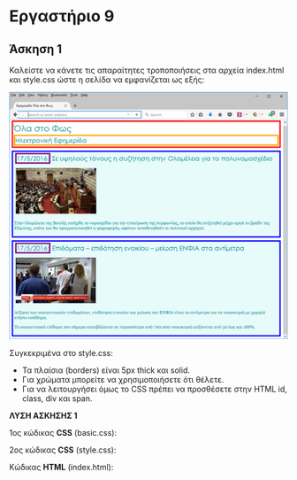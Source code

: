 # Εργαστήριο 9

## Άσκηση 1

Καλείστε να κάνετε τις απαραίτητες τροποποιήσεις στα αρχεία index.html και style.css ώστε η σελίδα να εμφανίζεται ως εξής:

![Lab 9 Exercise 1](../images/lab9-ex1.jpg)

Συγκεκριμένα στο style.css:

- Τα πλαίσια (borders) είναι 5px thick και solid.
- Για χρώματα μπορείτε να χρησιμοποιήσετε ότι θέλετε.
- Για να λειτουργήσει όμως το CSS πρέπει να προσθέσετε στην HTML id, class, div και span.


**ΛΥΣΗ ΑΣΚΗΣΗΣ 1**

1ος κώδικας **CSS** (basic.css):

<!--
```css
body {
    font-family: "Georgia";
    color: #009097;
}

h1,
h2 {
    font-weight: normal;
    font-family: "Century Gothic";
    margin: 3px;
    padding: 0px;
}

img {
    border-style: none;
    padding: 5px;
}
```
-->

2ος κώδικας **CSS** (style.css):

<!--
```css
#header {
    background-color: white;
    border: 5px green solid;
}

#header h2 {
    border: 5px orange solid;
}

.date {
    border: 5px purple solid;
}

.entry {
    border: 5px blue solid;
    padding: 5px;
    background-color: #E8FBFB;
    margin-top: 10px;
}

#header {
    border: 5px red solid;
}

#header h2 {
    border: 5px orange solid;
}
```
-->
Κώδικας **HTML** (index.html):
<!--
```html
<!DOCTYPE html>
<html>
    <head>
        <title>Εφημερίδα Όλα στο Φως</title>
        <link rel="stylesheet" type="text/css" href="css/basic.css" />
        <link rel="stylesheet" type="text/css" href="css/style.css" />
    </head>
    <body>
        <div id="header">
            <h1>Όλα στο Φως</h1>
            <h2>Ηλεκτρονική Εφημερίδα</h2>
        </div>
        <div class="entry">
            <h2><span class="date">17/5/2016:</span> Σε υψηλούς τόνους η συζήτηση στην Ολομέλεια για το πολυνομοσχέδιο</h2>
            <p><img src="images/vouli.jpg" alt="Vouli" /></p>
            <p>
                Στην Ολομέλεια της Βουλής εισήχθη το νομοσχέδιο για την επικύρωση της συμφωνίας, το οποίο θα συζητηθεί μέχρι αργά το βράδυ της Πέμπτης, οπότε και θα πραγματοποιηθεί η ψηφοφορία, αφότου τοποθετηθούν οι πολιτικοί αρχηγοί.
            </p>
            <p class="spacer"></p>
        </div>
        <div class="entry">
            <h2><span class="date">17/5/2016:</span> Επιδόματα – επιδότηση ενοικίου – μείωση ΕΝΦΙΑ στα αντίμετρα</h2>
            <p>
                <img src="images/antimetra.jpg" alt="Antimetra" />
            </p>
            <p>
                Αύξηση των οικογενειακών επιδομάτων, επιδότηση ενοικίου και μείωση του ΕΝΦΙΑ είναι τα αντίμετρα για τα νοικοκυριά με χαμηλό ετήσιο εισόδημα. 
            </p>
            <p>
                Το οικογενειακό επίδομα που σήμερα καταβάλλεται σε περισσότερα από 700.000 νοικοκυριά αυξάνεται από 50 έως και 188%.
            </p>
        </div>
    </body>
</html>
```
-->
